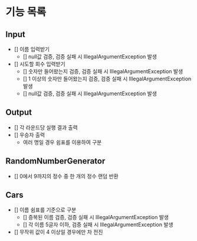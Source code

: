 # 기능 목록

## Input
- [] 이름 입력받기
  -  [] null값 검증, 검증 실패 시 IllegalArgumentException 발생
- [] 시도할 회수 입력받기
  - [] 숫자만 들어왔는지 검증, 검증 실패 시 IllegalArgumentException 발생
  - [] 1 이상의 숫자만 들어왔는지 검증, 검증 실패 시 IllegalArgumentException 발생
  - [] null값 검증, 검증 실패 시 IllegalArgumentException 발생

## Output
- [] 각 라운드당 실행 결과 출력
- [] 우승자 출력
  - 여러 명일 경우 쉼표를 이용하여 구분

## RandomNumberGenerator
- [] 0에서 9까지의 정수 중 한 개의 정수 랜덤 반환

## Cars
- [] 이름 쉼표를 기준으로 구분
  - [] 증복된 이름 검증, 검증 실패 시 IllegalArgumentException 발생
  - [] 각 이름 5글자 이하, 검증 실패 시 IllegalArgumentException 발생
- [] 무작위 값이 4 이상일 경우에만 차 전진